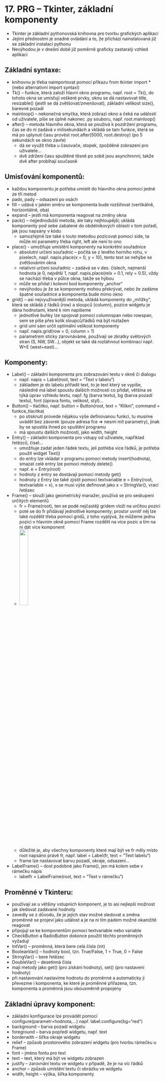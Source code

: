 # 17. PRG – Tkinter, základní komponenty

- Tkinter je základní pythonovská knihovna pro tvorbu grafických aplikací
- Jejími přednostmi je snadné ovládání a to, že přichází nainstalovaná již se základní instalací pythonu
- Nevýhodou je v dnešní době již poměrně graficky zastaralý vzhled aplikací

## Základní syntaxe:

- knihovnu je třeba naimportovat pomocí příkazu from tkinter import * (nebo alternativní import syntaxí)
- Tk() – funkce, která založí hlavní okno programu, např. root = Tk(), do tohoto okna se umisťují veškeré prvky, oknu se dá nastavovat title, resizable() (jestli se dá zvětšovat/zmenšovat), základní velikost size(), barevné pozadí
- mainloop() – nekonečná smyčka, která zobrazí okno a čeká na události od uživatele, píše se úplně nakonec .py souboru, např. root.mainloop()
- after() – metoda hlavního okna, která se používá k pozdržení programu, čas se do ní zadává v milisekundách a vkládá se tam funkce, která se má po uplynutí času provést root.after(5000, root.destroy) (po 5 sekundách se okno zavře)
    - dá se využít třeba u časovače, stopek, zpožděné zobrazení pro uživatele...
    - dvě zdržení času spuštěné těsně po sobě jsou asynchronní, takže dvě after probíhají současně

## Umisťování komponentů:

- každou komponentu je potřeba umístit do hlavního okna pomocí jedné ze tří metod
- padx, pady – odsazení po osách
- fill – udává v jakém směru se komponenta bude rozšiřovat (vertikálně, horizontálně, oba)
- expand – jestli má komponenta reagovat na změny okna
- pack() – nejjednodušší metoda, ale taky nejhloupější; ukládá komponenty pod sebe zabalené do obdélníkových oblastí v tom pořadí, jak jsou napsány v kódu
    - samozřejmě lze také s touto metodou pozicovat pomocí side, ta může mí parametry třeba right, left ale není to ono
- place() - umožňuje umístění komponenty na konkrétní souřadnice
    - absolutní určení souřadnic – počítá se z levého horního rohu, v pixelech, např. napis.place(x = 0, y = 10), tento text se nehýbe se zvětšováním okna
    - relativní určení souřadnic – zadává se v des. číslech, nejmenší hodnota je 0, největší 1, např. napis.place(relx = 0.1, rely = 0.5), vždy se nachází třeba v půlce okna, takže se hýbou
    - může se přidat i kotevní bod komponenty „anchor“
    - nevýhodou je že se komponenty mohou překrývat, nebo že zadáme špatné souřadnice a komponenta bude mimo okno
- grid() – asi nejvyužívanější metoda, ukládá komponenty do „mřížky“, která se skládá z řádků (row) a sloupců (column), pozice widgetu je dána hodnotami, které k nim napíšeme
    - jednotlivé buňky lze spojovat pomocí columnspan nebo rowspan, sem se píše přes kolik sloupců/řádků má být roztažen
    - grid umí sám určit optimální velikost komponenty
    - např. napis.grid(row = 0, column = 1)
    - parametrem sticky zarovnáváme, používají se zkratky světových stran (S, NW, SW...), objekt se také dá roztáhnout kombinací např. W+E (west+east)...

## Komponenty:
- Label() – základní komponenta pro zobrazování textu v okně či dialogu
    - např. napis = Label(root, text = “Text v labelu“)
    - základem je do labelu přiřadit text, to je text který se vypíše, následně má label spoustu dalších možností co přidat, většina se týká úprav vzhledu textu, např. fg (barva textu), bg (barva pozadí textu), font (úprava fontu, velikost, styl)…
- Button() – tlačítko, např. button = Button(root, text = “Klikni“, command = funkce_tlacitka)
    - po stisknutí provede nějakou výše definovanou funkci, tu musíme uvádět bez závorek (pouze adresa fce => nesmí mít parametry), jinak by se spustila ihned po spuštění programu
    - má spoustu dalších možností, jako width, height
- Entry() – základní komponenta pro vstupy od uživatele, například řetězců, čísel…
    - umožňuje zadat jeden řádek textu, jeli potřeba více řádků, je potřeba použít widget Text()
    - do entry lze vkládat v programu pomocí metody insert(hodnota), smazat celé entry lze pomocí metody delete()
    - např. e = Entry(root)
    - hodnoty z entry se dostávají pomocí metody get()
    - hodnoty z Entry lze také zjistit pomocí textvariable e = Entry(root, textvariable = x), x se musí výše definovat jako x = StringVar(), vrací řetězec
- Frame() – slouží jako geometrický manažer, používá se pro seskupení určitých elementů
    - fr = Frame(root), ten se podé nejčastěji gridem vloží na určitou pozici
    - poté se do fr přidávají jednotlivé komponenty; prostor uvnitř něj lze také rozdělit třeba pomocí gridů, z toho vyplývá, že můžeme jednu pozici v hlavním okně pomocí Frame rozdělit na více pozic a tím na ni dát více komponent
    - <img src="images/17PRG.png" style="display: block; margin-right:auto; margin-bottom:50px ;width: 25%; height: auto;">
    - důležité je, aby všechny komponenty které mají být ve fr měly místo root napsáno právě fr, např. label = Label(fr, text = “Text labelu“)
    - frame lze nastavovat barvu pozadí, okraje, odsazení…
- LabelFrame() – dost podobné jako Frame(), jen má kolem sebe v rámečku nápis
    - labelfr = LabelFrame(root, text = “Text v rámečku“)

## Proměnné v Tkinteru:

- používají se u většiny vstupních komponent, je to asi nejlepší možnost jak sledovat zadávané hodnoty
- zavedly se z důvodu, že je jejich stav možné sledovat a změna proměnné se projeví jako událost a je na ni tím pádem možné okamžitě reagovat
- připojují se ke komponentům pomocí textvariable nebo variable
- CheckButton a RadioButton dokonce použití těchto proměnných vyžadují
- IntVar() – proměnná, která bere celá čísla (int)
- BooleanVar() – hodnoty bool, tzn. True/False, 1 = True, 0 = False
- StringVar() – bere řetězec
- DoubleVar() – desetinná čísla
- mají metody jako get() (pro získání hodnoty), set() (pro nastavení hodnoty)
- při nastavování nastavíme hodnotu do proměnné a automaticky ji převezme i komponenta, ke které je proměnné přiřazena, tzn. komponenta a proměnná jsou obousměrně propojeny


## Základní úpravy komponent:

- základní konfigurace lze provádět pomocí configure(parametr=hodnota,…) např. label.configure(bg=“red“)
- background – barva pozadí widgetu
- foreground – barva popředí widgetu, např. text
- borderwith – šířka okraje widgetu
- relief – způsob prostorového zobrazení widgetu (pro tvorbu rámečku u Frame)
- font – jméno fontu pro text
- text – text, který má být ve widgetu zobrazen
- justify – zarovnání textu ve widgetu v případě, že je na víc řádků
- anchor – způsob umístění textu či obrázku ve widgetu
- width, height – výška, šířka komponenty